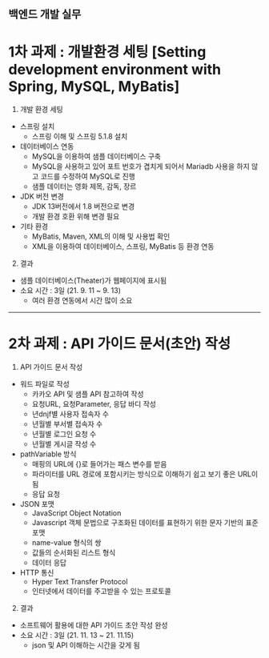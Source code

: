 백엔드 개발 실무
---------------------------------------------------------------------------------------------------
# 1차 과제 : 개발환경 세팅 [Setting development environment with Spring, MySQL, MyBatis]

1. 개발 환경 세팅
+ 스프링 설치
  + 스프링 이해 및 스프링 5.1.8 설치
+ 데이터베이스 연동
  + MySQL을 이용하여 샘플 데이터베이스 구축
  + MySQL을 사용하고 있어 포트 번호가 겹치게 되어서 Mariadb 사용을 하지 않고 코드를 수정하여 MySQL로 진행
  + 샘플 데이터는 영화 제목, 감독, 장르
+ JDK 버전 변경
  + JDK 13버전에서 1.8 버전으로 변경
  + 개발 환경 호환 위해 변경 필요
+ 기타 환경
  + MyBatis, Maven, XML의 이해 및 사용법 확인
  + XML을 이용하여 데이터베이스, 스프링, MyBatis 등 환경 연동

2. 결과
+ 샘플 데이터베이스(Theater)가 웹페이지에 표시됨
+ 소요 시간 : 3일 (21. 9. 11 ~ 9. 13)
  + 여러 환경 연동에서 시간 많이 소요
---------------------------------------------------------------------------------------------------
# 2차 과제 : API 가이드 문서(초안) 작성
1. API 가이드 문서 작성
+ 워드 파일로 작성
  + 카카오 API 및 샘플 API 참고하여 작성
  + 요청URL, 요청Parameter, 응답 바디 작성
  + 년dnjf별 사용자 접속자 수
  + 년월별 부서별 접속자 수
  + 년월별 로그인 요청 수
  + 년월별 게시글 작성 수
+ pathVariable 방식
  + 매핑의 URL에 {}로 들어가는 패스 변수를 받음
  + 파라미터를 URL 경로에 포함시키는 방식으로 이해하기 쉽고 보기 좋은 URL이 됨
  + 응답 요청
+ JSON 포맷
  + JavaScript Object Notation
  + Javascript 객체 문법으로 구조화된 데이터를 표현하기 위한 문자 기반의 표준 포맷
  + name-value 형식의 쌍
  + 값들의 순서화된 리스트 형식
  + 데이터 응답
+ HTTP 통신
  + Hyper Text Transfer Protocol
  + 인터넷에서 데이터를 주고받을 수 있는 프로토콜

2. 결과
+ 소프트웨어 활용에 대한 API 가이드 초안 작성 완성
+ 소요 시간 : 3일 (21. 11. 13 ~ 21. 11.15)
  + json 및 API 이해하는 시간을 갖게 됨
